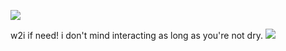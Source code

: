 ![](https://64.media.tumblr.com/ef4f45e6d3b1a5a9596998534e6df38e/669227332ac522a1-2e/s1280x1920/d4358ef5a6afb00e285bcf7915db2d534270e61f.pnj)

w2i if need! i don't mind interacting as long as you're not dry. 
![](https://64.media.tumblr.com/8f2880aa5beb56a87b99e54f7799a3b3/1b63648c2a851ba1-8e/s500x750/c9f58ecb4804464496cfe636fc3ac9a905c2c3ca.pnj)
